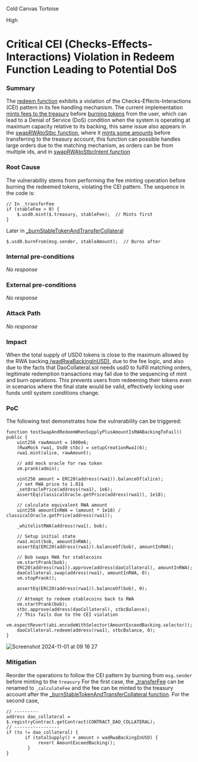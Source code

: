 Cold Canvas Tortoise

High

# Critical CEI (Checks-Effects-Interactions) Violation in Redeem Function Leading to Potential DoS

### Summary

The [redeem function](https://github.com/sherlock-audit/2024-10-usual-labs-v1/blob/main/pegasus/packages/solidity/src/daoCollateral/DaoCollateral.sol#L726-L749) exhibits a violation of the Checks-Effects-Interactions (CEI) pattern in its fee handling mechanism. The current implementation [mints fees to the treasury](https://github.com/sherlock-audit/2024-10-usual-labs-v1/blob/main/pegasus/packages/solidity/src/daoCollateral/DaoCollateral.sol#L567) before [burning tokens](https://github.com/sherlock-audit/2024-10-usual-labs-v1/blob/main/pegasus/packages/solidity/src/daoCollateral/DaoCollateral.sol#L743) from the user, which can lead to a Denial of Service (DoS) condition when the system is operating at maximum capacity relative to its backing, this same issue also appears in the [swapRWAtoStbc function](https://github.com/sherlock-audit/2024-10-usual-labs-v1/blob/main/pegasus/packages/solidity/src/daoCollateral/DaoCollateral.sol#L775-L777), where it [mints some amounts](https://github.com/sherlock-audit/2024-10-usual-labs-v1/blob/main/pegasus/packages/solidity/src/daoCollateral/DaoCollateral.sol#L653) before transferring to the treasury account, this function can possible handles large orders due to the matching mechanism, as orders can be from multiple ids, and in [swapRWAtoStbcIntent function](https://github.com/sherlock-audit/2024-10-usual-labs-v1/blob/main/pegasus/packages/solidity/src/daoCollateral/DaoCollateral.sol#L918-L925)

### Root Cause

The vulnerability stems from performing the fee minting operation before burning the redeemed tokens, violating the CEI pattern. The sequence in the code is:
```solidity
// In _transferFee
if (stableFee > 0) {
    $.usd0.mint($.treasury, stableFee);  // Mints first
}
```
Later in [_burnStableTokenAndTransferCollateral](https://github.com/sherlock-audit/2024-10-usual-labs-v1/blob/main/pegasus/packages/solidity/src/daoCollateral/DaoCollateral.sol#L586)
```solidity
$.usd0.burnFrom(msg.sender, stableAmount);  // Burns after
```

### Internal pre-conditions

_No response_

### External pre-conditions

_No response_

### Attack Path

_No response_

### Impact

When the total supply of USD0 tokens is close to the maximum allowed by the RWA backing[ (wadRwaBackingInUSD)](https://github.com/sherlock-audit/2024-10-usual-labs-v1/blob/main/pegasus/packages/solidity/src/token/Usd0.sol#L127-L128), due to the fee logic, and also due to the facts that DaoCollateral.sol needs usd0 to fulfill matching orders, legitimate redemption transactions may fail due to the sequencing of mint and burn operations. This prevents users from redeeming their tokens even in scenarios where the final state would be valid, effectively locking user funds until system conditions change. 

### PoC

The following test demonstrates how the vulnerability can be triggered:
```solidity
function testSwapAndRedeemWhenSupplyPlusAmountIsRWABackingToFail() public {
    uint256 rawAmount = 1000e6;
    (RwaMock rwa1, Usd0 stbc) = setupCreationRwa1(6);
    rwa1.mint(alice, rawAmount);

    // add mock oracle for rwa token
    vm.prank(admin);

    uint256 amount = ERC20(address(rwa1)).balanceOf(alice);
    // set RWA price to 1.01$
    _setOraclePrice(address(rwa1), 1e6);
    assertEq(classicalOracle.getPrice(address(rwa1)), 1e18);
    
    // calculate equivalent RWA amount
    uint256 amountInRWA = (amount * 1e18) / classicalOracle.getPrice(address(rwa1));

    _whitelistRWA(address(rwa1), bob);

    // Setup initial state
    rwa1.mint(bob, amountInRWA);
    assertEq(ERC20(address(rwa1)).balanceOf(bob), amountInRWA);
    
    // Bob swaps RWA for stablecoins
    vm.startPrank(bob);
    ERC20(address(rwa1)).approve(address(daoCollateral), amountInRWA);
    daoCollateral.swap(address(rwa1), amountInRWA, 0);
    vm.stopPrank();

    assertEq(ERC20(address(rwa1)).balanceOf(bob), 0);

    // Attempt to redeem stablecoins back to RWA
    vm.startPrank(bob);
    stbc.approve(address(daoCollateral), stbcBalance);
    // This fails due to the CEI violation
    vm.expectRevert(abi.encodeWithSelector(AmountExceedBacking.selector));
    daoCollateral.redeem(address(rwa1), stbcBalance, 0);
}
```
![Screenshot 2024-11-01 at 09 16 27](https://github.com/user-attachments/assets/341ca22b-0871-4849-a4e2-8361dd1a00fd)


### Mitigation

Reorder the operations to follow the CEI pattern by burning from `msg.sender` before minting to the `treasury`
For the first case, the [_transferFee](https://github.com/sherlock-audit/2024-10-usual-labs-v1/blob/main/pegasus/packages/solidity/src/daoCollateral/DaoCollateral.sol#L741) can be renamed to `_calculateFee` and the fee can be minted to the treasury account after the [_burnStableTokenAndTransferCollateral function](https://github.com/sherlock-audit/2024-10-usual-labs-v1/blob/main/pegasus/packages/solidity/src/daoCollateral/DaoCollateral.sol#L742-L743).
For the second case,
```solidity
// ---------
address dao_collateral = $.registryContract.getContract(CONTRACT_DAO_COLLATERAL);
// -----------------
if (to != dao_collateral) {
       if (totalSupply() + amount > wadRwaBackingInUSD) {
            revert AmountExceedBacking();
        }
}
```